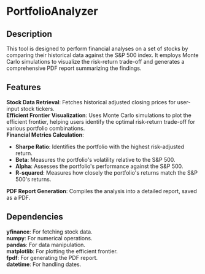 # PortfolioAnalyzer

## Description
This tool is designed to perform financial analyses on a set of stocks by comparing their historical data against the S&P 500 index. It employs Monte Carlo simulations to visualize the risk-return trade-off and generates a comprehensive PDF report summarizing the findings.

## Features
**Stock Data Retrieval**: Fetches historical adjusted closing prices for user-input stock tickers.<br>
**Efficient Frontier Visualization**: Uses Monte Carlo simulations to plot the efficient frontier, helping users identify the optimal risk-return trade-off for various portfolio combinations.<br>
**Financial Metrics Calculation**:<br>
- **Sharpe Ratio**: Identifies the portfolio with the highest risk-adjusted return.<br>
- **Beta**: Measures the portfolio's volatility relative to the S&P 500.<br>
- **Alpha**: Assesses the portfolio's performance against the S&P 500.<br>
- **R-squared**: Measures how closely the portfolio's returns match the S&P 500's returns.<br>

**PDF Report Generation**: Compiles the analysis into a detailed report, saved as a PDF.<br>

## Dependencies
**yfinance**: For fetching stock data.<br>
**numpy**: For numerical operations.<br>
**pandas**: For data manipulation.<br>
**matplotlib**: For plotting the efficient frontier.<br>
**fpdf**: For generating the PDF report.<br>
**datetime**: For handling dates.<br>
